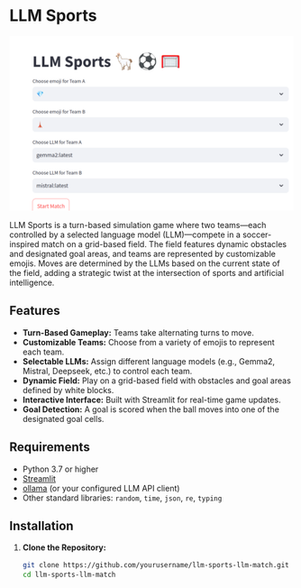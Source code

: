 # LLM Sports
![](https://raw.githubusercontent.com/napoles-uach/LLMSports/refs/heads/main/demo.png)

LLM Sports is a turn-based simulation game where two teams—each controlled by a selected language model (LLM)—compete in a soccer-inspired match on a grid-based field. The field features dynamic obstacles and designated goal areas, and teams are represented by customizable emojis. Moves are determined by the LLMs based on the current state of the field, adding a strategic twist at the intersection of sports and artificial intelligence.

## Features

- **Turn-Based Gameplay:** Teams take alternating turns to move.
- **Customizable Teams:** Choose from a variety of emojis to represent each team.
- **Selectable LLMs:** Assign different language models (e.g., Gemma2, Mistral, Deepseek, etc.) to control each team.
- **Dynamic Field:** Play on a grid-based field with obstacles and goal areas defined by white blocks.
- **Interactive Interface:** Built with Streamlit for real-time game updates.
- **Goal Detection:** A goal is scored when the ball moves into one of the designated goal cells.

## Requirements

- Python 3.7 or higher
- [Streamlit](https://streamlit.io/)
- [ollama](https://ollama.ai/) (or your configured LLM API client)
- Other standard libraries: `random`, `time`, `json`, `re`, `typing`

## Installation

1. **Clone the Repository:**

   ```bash
   git clone https://github.com/yourusername/llm-sports-llm-match.git
   cd llm-sports-llm-match
